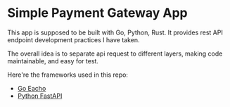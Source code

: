 # Simple Payment Gateway App

This app is supposed to be built with Go, Python, Rust. It provides rest API endpoint development practices I have taken.

The overall idea is to separate api request to different layers, making code maintainable, and easy for test.

Here're the frameworks used in this repo:

- [Go Eacho](https://github.com/labstack/echo)
- [Python FastAPI](https://github.com/tiangolo/fastapi)
